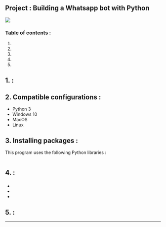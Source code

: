 ## Project : Building a Whatsapp bot with Python
![](Pictures/Figure_3.png)
### Table of contents :

1. 
2. 
3. 
4. 
5. 

## 1.  :


## 2. Compatible configurations :

* Python 3
* Windows 10
* MacOS
* Linux

## 3. Installing packages :
This program uses the following Python libraries :

```

```

## 4. :

###  

  * 
  * 
  * 

## 5. :

---